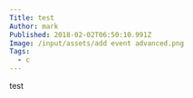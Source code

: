 ```yaml
---
Title: test
Author: mark
Published: 2018-02-02T06:50:10.991Z
Image: /input/assets/add event advanced.png
Tags:
  - c
---
```

test
